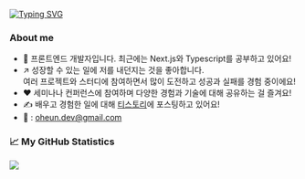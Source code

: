 [![Typing SVG](https://readme-typing-svg.demolab.com?font=Balsamiq+Sans&pause=5000&color=F7C611&center=true&repeat=false&width=435&lines=Hello!+I'm+Oheun)](https://git.io/typing-svg)

### About me

- 🌱 프론트엔드 개발자입니다. 최근에는 Next.js와 Typescript를 공부하고 있어요!
- ↗️ 성장할 수 있는 일에 저를 내던지는 것을 좋아합니다. <br />여러 프로젝트와 스터디에 참여하면서 많이 도전하고 성공과 실패를 경험 중이에요!
- ❤️ 세미나나 컨퍼런스에 참여하며 다양한 경험과 기술에 대해 공유하는 걸 즐겨요!
- ✍️ 배우고 경험한 일에 대해 [티스토리](https://oncode.tistory.com/)에 포스팅하고 있어요!
- 💬  : oheun.dev@gmail.com
<!-- 
![](https://img.shields.io/badge/Javascript-F7DF1E?style=flat&logo=javascript&logoColor=white)
![](https://img.shields.io/badge/Typescript-3178C6?style=flat&logo=typescript&logoColor=white)
![](https://img.shields.io/badge/React-61DAFB?style=flat&logo=React&logoColor=white)
 -->
### 📈 My GitHub Statistics
<!-- [![Anurag's GitHub stats-Dark](https://github-readme-stats.vercel.app/api?username=dorrion&show_icons=true&theme=dark#gh-dark-mode-only)](https://github.com/anuraghazra/github-readme-stats#gh-dark-mode-only)
[![Anurag's GitHub stats-Light](https://github-readme-stats.vercel.app/api?username=dorrion&show_icons=true&theme=default#gh-light-mode-only)](https://github.com/anuraghazra/github-readme-stats#gh-light-mode-only)</td>
 -->

![](https://github-profile-summary-cards.vercel.app/api/cards/profile-details?username=dorrion&theme=nord_dark)
